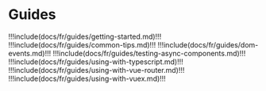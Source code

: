 # Guides

!!!include(docs/fr/guides/getting-started.md)!!!
!!!include(docs/fr/guides/common-tips.md)!!!
!!!include(docs/fr/guides/dom-events.md)!!!
!!!include(docs/fr/guides/testing-async-components.md)!!!
!!!include(docs/fr/guides/using-with-typescript.md)!!!
!!!include(docs/fr/guides/using-with-vue-router.md)!!!
!!!include(docs/fr/guides/using-with-vuex.md)!!!
